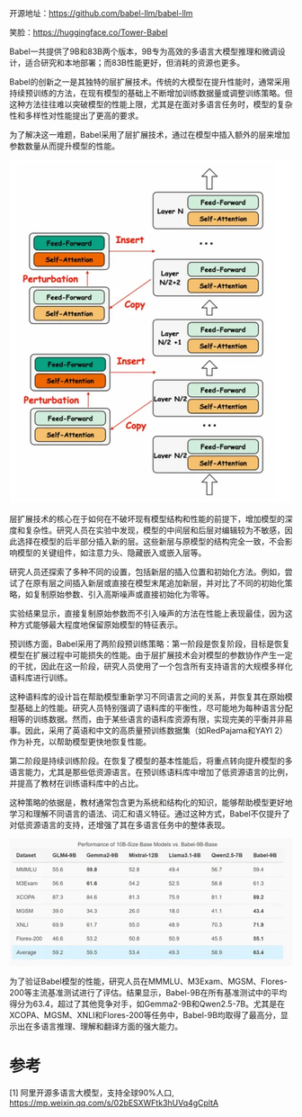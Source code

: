开源地址：https://github.com/babel-llm/babel-llm

笑脸：https://huggingface.co/Tower-Babel

Babel一共提供了9B和83B两个版本，9B专为高效的多语言大模型推理和微调设计，适合研究和本地部署；而83B性能更好，但消耗的资源也更多。

Babel的创新之一是其独特的层扩展技术。传统的大模型在提升性能时，通常采用持续预训练的方法，在现有模型的基础上不断增加训练数据量或调整训练策略。但这种方法往往难以突破模型的性能上限，尤其是在面对多语言任务时，模型的复杂性和多样性对性能提出了更高的要求。

为了解决这一难题，Babel采用了层扩展技术，通过在模型中插入额外的层来增加参数数量从而提升模型的性能。

![img.png](.多语种/层扩展.png)

层扩展技术的核心在于如何在不破坏现有模型结构和性能的前提下，增加模型的深度和复杂性。研究人员在实验中发现，模型的中间层和后层对编辑较为不敏感，因此选择在模型的后半部分插入新的层。这些新层与原模型的结构完全一致，不会影响模型的关键组件，如注意力头、隐藏嵌入或嵌入层等。

研究人员还探索了多种不同的设置，包括新层的插入位置和初始化方法。例如，尝试了在原有层之间插入新层或直接在模型末尾追加新层，并对比了不同的初始化策略，如复制原始参数、引入高斯噪声或直接初始化为零等。

实验结果显示，直接复制原始参数而不引入噪声的方法在性能上表现最佳，因为这种方式能够最大程度地保留原始模型的特征表示。

预训练方面，Babel采用了两阶段预训练策略：第一阶段是恢复阶段，目标是恢复模型在扩展过程中可能损失的性能。由于层扩展技术会对模型的参数协作产生一定的干扰，因此在这一阶段，研究人员使用了一个包含所有支持语言的大规模多样化语料库进行训练。

这种语料库的设计旨在帮助模型重新学习不同语言之间的关系，并恢复其在原始模型基础上的性能。研究人员特别强调了语料库的平衡性，尽可能地为每种语言分配相等的训练数据。然而，由于某些语言的语料库资源有限，实现完美的平衡并非易事。因此，采用了英语和中文的高质量预训练数据集（如RedPajama和YAYI 2）作为补充，以帮助模型更快地恢复性能。

第二阶段是持续训练阶段。在恢复了模型的基本性能后，将重点转向提升模型的多语言能力，尤其是那些低资源语言。在预训练语料库中增加了低资源语言的比例，并提高了教材在训练语料库中的占比。

这种策略的依据是，教材通常包含更为系统和结构化的知识，能够帮助模型更好地学习和理解不同语言的语法、词汇和语义特征。通过这种方式，Babel不仅提升了对低资源语言的支持，还增强了其在多语言任务中的整体表现。

![img.png](.多语种/性能.png)

为了验证Babel模型的性能，研究人员在MMMLU、M3Exam、MGSM、Flores-200等主流基准测试进行了评估。结果显示，Babel-9B在所有基准测试中的平均得分为63.4，超过了其他竞争对手，如Gemma2-9B和Qwen2.5-7B。尤其是在XCOPA、MGSM、XNLI和Flores-200等任务中，Babel-9B均取得了最高分，显示出在多语言推理、理解和翻译方面的强大能力。


# 参考

[1] 阿里开源多语言大模型，支持全球90%人口, https://mp.weixin.qq.com/s/02bESXWFtk3hUVq4gCpltA